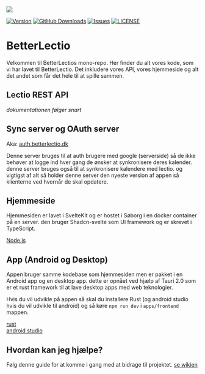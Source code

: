 <img src="https://github.com/BetterLectio/betterLectio/blob/main/banner.png?raw=true">

[![Version](https://img.shields.io/github/v/release/BetterLectio/betterlectio?style=for-the-badge)]()
[![GitHub Downloads](https://img.shields.io/github/downloads/BetterLectio/betterlectio/total?style=for-the-badge)]()
[![Issues](https://img.shields.io/github/issues/BetterLectio/betterlectio?style=for-the-badge)]()
[![LICENSE](https://img.shields.io/github/license/BetterLectio/betterlectio?style=for-the-badge)]()

# BetterLectio

Velkommen til BetterLectios mono-repo. Her finder du alt vores kode, som vi har lavet til BetterLectio.
Det inkludere vores API, vores hjemmeside og alt det andet som får det hele til at spille sammen.

## Lectio REST API

_dokumentationen følger snart_

## Sync server og OAuth server

Aka: [auth.betterlectio.dk](https://auth.betterlectio.dk)

Denne server bruges til at auth brugere med google (serverside) så de ikke behøver at logge ind hver gang de ønsker at synkronisere deres kalender. denne server bruges også til at synkronisere kalendere med lectio. og vigtigst af alt så holder denne server den nyeste version af appen så klienterne ved hvornår de skal opdatere.

## Hjemmeside

Hjemmesiden er lavet i SvelteKit og er hostet i Søborg i en docker container på en server. den bruger Shadcn-svelte som UI framework og er skrevet i TypeScript.

[Node.js](https://nodejs.org/en/)

## App (Android og Desktop)

Appen bruger samme kodebase som hjemmesiden men er pakket i en Android app og en desktop app. dette er opnået ved hjælp af Tauri 2.0 som er et rust framework til at lave desktop apps med web teknologier.

Hvis du vil udvikle på appen så skal du installere Rust (og android studio hvis du vil udvikle til android) og så køre `npm run dev` i `apps/frontend` mappen.

[rust](https://www.rust-lang.org/tools/install)  
[android studio](https://developer.android.com/studio)

## Hvordan kan jeg hjælpe?

Følg denne guide for at komme i gang med at bidrage til projektet.
[se wikien](https://github.com/BetterLectio/betterLectio/wiki)
